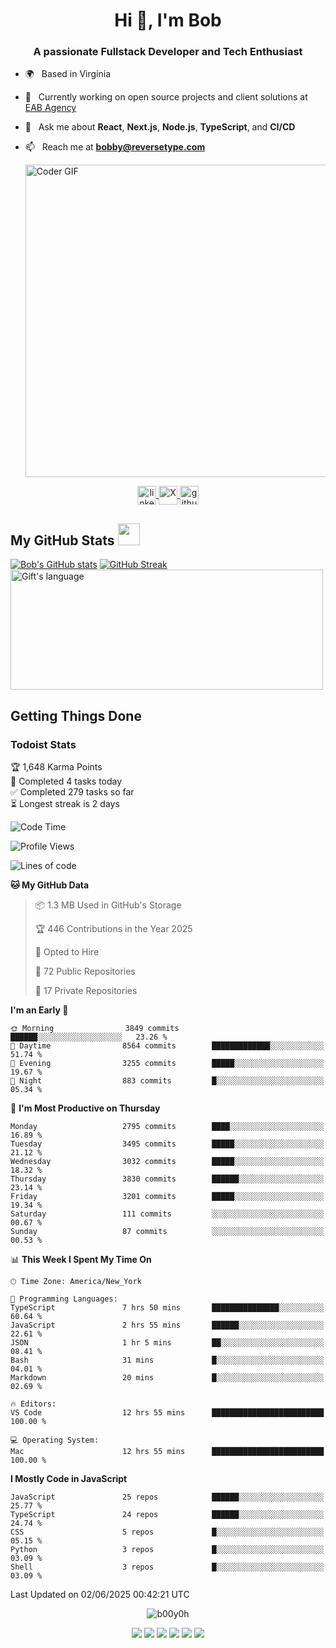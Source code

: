 <!--
**b00y0h/b00y0h** is a ✨ _special_ ✨ repository because its `README.md` appears on your GitHub profile.
-->

<!--
<p align="center"><img src="your-logo-or-image.png" alt="Logo" /></p>
-->
<div>
<h1 align="center">Hi 👋, I'm Bob</h1>
<h3 align="center">A passionate Fullstack Developer and Tech Enthusiast</h3>

-  🌍 &nbsp; Based in Virginia
-  🔭 &nbsp; Currently working on open source projects and client solutions at [EAB Agency](https://github.com/orgs/eab-agency)
-  💬 &nbsp; Ask me about **React**, **Next.js**, **Node.js**, **TypeScript**, and **CI/CD**
-  📫 &nbsp; Reach me at **bobby@reversetype.com**

    <img src="https://media.giphy.com/media/SWoSkN6DxTszqIKEqv/giphy.gif" alt="Coder GIF" width="500">
</div>

<p align="center">
  <a href="https://www.linkedin.com/in/bobbysmith/" target="_blank">
    <img align="center" src="https://cdn.jsdelivr.net/npm/simple-icons@3.0.1/icons/linkedin.svg" alt="linkedin" height="30" width="30" />
  </a>
 <a href="https://x.com/ux_bob" target="_blank">
  <img src="https://cdn.jsdelivr.net/npm/simple-icons@14.13.0/icons/x.svg" alt="X" width="30" height="30" align="center" />
</a>

  <a href="https://github.com/b00y0h" target="_blank">
    <img align="center" src="https://cdn.jsdelivr.net/npm/simple-icons@3.0.1/icons/github.svg" alt="github" height="30" width="30" />
  </a>
</p>

  <!-- GitHub section -->

 ##  My GitHub Stats <img src = "https://i.pinimg.com/originals/65/c4/f4/65c4f452571be1261e9c623f7da488ac.gif" width = 35px> 
   [![Bob's GitHub stats](https://github-readme-stats.vercel.app/api?username=b00y0h)](https://github.com/anuraghazra/github-readme-stats)
    [![GitHub Streak](https://github-readme-streak-stats.herokuapp.com?user=b00y0h&theme=transparent&hide_border=true&exclude_days=Sun%2CSat)](https://git.io/streak-stats)
  <img align="center" src="https://github-readme-stats.vercel.app/api/top-langs?username=b00y0h&langs_count=10&show_icons=true&locale=en&layout=compact&theme=light&hide=roff" alt="Gift's language" height="192px"  width="500px"/>

<!-- GitHub section: END -->

## Getting Things Done

### Todoist Stats

<!-- TODO-IST:START -->
🏆  1,648 Karma Points           
🌸  Completed 4 tasks today           
✅  Completed 279 tasks so far           
⏳  Longest streak is 2 days
<!-- TODO-IST:END -->

<!--START_SECTION:waka-->
![Code Time](http://img.shields.io/badge/Code%20Time-38%20hrs%202%20mins-blue)

![Profile Views](http://img.shields.io/badge/Profile%20Views-5-blue)

![Lines of code](https://img.shields.io/badge/From%20Hello%20World%20I%27ve%20Written-15.8%20million%20lines%20of%20code-blue)

**🐱 My GitHub Data** 

> 📦 1.3 MB Used in GitHub's Storage 
 > 
> 🏆 446 Contributions in the Year 2025
 > 
> 💼 Opted to Hire
 > 
> 📜 72 Public Repositories 
 > 
> 🔑 17 Private Repositories 
 > 
**I'm an Early 🐤** 

```text
🌞 Morning                3849 commits        ██████░░░░░░░░░░░░░░░░░░░   23.26 % 
🌆 Daytime                8564 commits        █████████████░░░░░░░░░░░░   51.74 % 
🌃 Evening                3255 commits        █████░░░░░░░░░░░░░░░░░░░░   19.67 % 
🌙 Night                  883 commits         █░░░░░░░░░░░░░░░░░░░░░░░░   05.34 % 
```
📅 **I'm Most Productive on Thursday** 

```text
Monday                   2795 commits        ████░░░░░░░░░░░░░░░░░░░░░   16.89 % 
Tuesday                  3495 commits        █████░░░░░░░░░░░░░░░░░░░░   21.12 % 
Wednesday                3032 commits        █████░░░░░░░░░░░░░░░░░░░░   18.32 % 
Thursday                 3830 commits        ██████░░░░░░░░░░░░░░░░░░░   23.14 % 
Friday                   3201 commits        █████░░░░░░░░░░░░░░░░░░░░   19.34 % 
Saturday                 111 commits         ░░░░░░░░░░░░░░░░░░░░░░░░░   00.67 % 
Sunday                   87 commits          ░░░░░░░░░░░░░░░░░░░░░░░░░   00.53 % 
```


📊 **This Week I Spent My Time On** 

```text
🕑︎ Time Zone: America/New_York

💬 Programming Languages: 
TypeScript               7 hrs 50 mins       ███████████████░░░░░░░░░░   60.64 % 
JavaScript               2 hrs 55 mins       ██████░░░░░░░░░░░░░░░░░░░   22.61 % 
JSON                     1 hr 5 mins         ██░░░░░░░░░░░░░░░░░░░░░░░   08.41 % 
Bash                     31 mins             █░░░░░░░░░░░░░░░░░░░░░░░░   04.01 % 
Markdown                 20 mins             █░░░░░░░░░░░░░░░░░░░░░░░░   02.69 % 

🔥 Editors: 
VS Code                  12 hrs 55 mins      █████████████████████████   100.00 % 

💻 Operating System: 
Mac                      12 hrs 55 mins      █████████████████████████   100.00 % 
```

**I Mostly Code in JavaScript** 

```text
JavaScript               25 repos            ██████░░░░░░░░░░░░░░░░░░░   25.77 % 
TypeScript               24 repos            ██████░░░░░░░░░░░░░░░░░░░   24.74 % 
CSS                      5 repos             █░░░░░░░░░░░░░░░░░░░░░░░░   05.15 % 
Python                   3 repos             █░░░░░░░░░░░░░░░░░░░░░░░░   03.09 % 
Shell                    3 repos             █░░░░░░░░░░░░░░░░░░░░░░░░   03.09 % 
```




 Last Updated on 02/06/2025 00:42:21 UTC
<!--END_SECTION:waka-->


<p align="center">
  <img src="https://komarev.com/ghpvc/?username=b00y0h&style=flat-square&color=2591F6" alt="b00y0h" />
</p>



<p align="center">
  <img src="https://img.shields.io/badge/next.js-%23000000.svg?&style=for-the-badge&logo=next.js&logoColor=white" />
  <img src="https://img.shields.io/badge/node.js-%2356A546.svg?&style=for-the-badge&logo=nodedotjs&logoColor=white" />
  <img src="https://img.shields.io/badge/typescript-%23007ACC.svg?&style=for-the-badge&logo=typescript&logoColor=white" />
  <img src="https://img.shields.io/badge/javascript-%23323330.svg?&style=for-the-badge&logo=javascript&logoColor=%23F7DF1E" />
  <img src="https://img.shields.io/badge/react-%2361DAFB.svg?&style=for-the-badge&logo=react&logoColor=black" />
  <img src="https://img.shields.io/badge/github-%2312100E.svg?&style=for-the-badge&logo=github&logoColor=white" />
</p>
